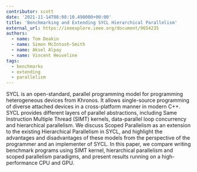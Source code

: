 ```yaml
---
contributor: scott
date: '2021-11-14T08:08:10.490000+00:00'
title: 'Benchmarking and Extending SYCL Hierarchical Parallelism'
external_url: https://ieeexplore.ieee.org/document/9654235
authors:
  - name: Tom Deakin
  - name: Simon McIntosh-Smith
  - name: Aksel Alpay
  - name: Vincent Heuveline
tags:
  - benchmarks
  - extending
  - parallelism
---
```


SYCL is an open-standard, parallel programming model for programming heterogeneous devices from Khronos. It allows
single-source programming of diverse attached devices in a cross-platform manner in modern C++. SYCL provides different
layers of parallel abstractions, including Same Instruction Multiple Thread (SIMT) kernels, data-parallel loop
concurrency and hierarchical parallelism. We discuss Scoped Parallelism as an extension to the existing Hierarchical
Parallelism in SYCL, and highlight the advantages and disadvantages of these models from the perspective of the
programmer and an implementer of SYCL. In this paper, we compare writing benchmark programs using SIMT kernel,
hierarchical parallelism and scoped parallelism paradigms, and present results running on a high-performance CPU and
GPU.
